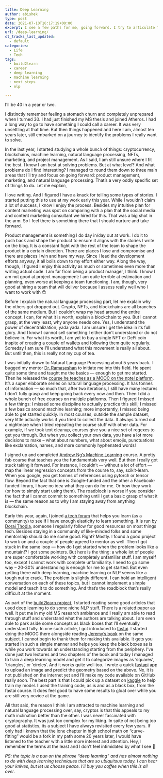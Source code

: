 ```yaml
---
title: Deep Learning
author: abishek
type: post
date: 2021-07-10T10:17:19+00:00
excerpt: I see a few paths for me, going forward. I try to articulate them. I also try to justify to myself why I like some of them better than the others.
url: /deep-learning/
ct_tracks_last_updated:
  - default
categories:
  - Life
  - Tech
tags:
  - build2learn
  - career
  - deep learning
  - machine learning
  - next steps
  - nlp

---
```

I&#8217;ll be 40 in a year or two. 

I distinctly remember feeling a stomach churn and completely unprepared when I turned 30. I had just finished my MS thesis and joined Atheros. I had a long way to go to have something I could call a career. It was very unsettling at that time. But then things happened and here I am, almost ten years later, still embarked on a journey to identify the problems I really want to solve.

In the last year, I started studying a whole bunch of things: cryptocurrency, blockchains, machine learning, natural language processing, NFTs, marketing, and project management. As I said, I am still unsure where I fit the best. I know I am best at solving problems. But at what level? And what problems do I find interesting? I managed to round them down to three main areas that I&#8217;ll try and focus on going forward: product management, marketing, and natural language processing. That&#8217;s a very oddly specific set of things to do. Let me explain,

I love writing. And I figured I have a knack for telling some types of stories. I started putting this to use at my work early this year. While I wouldn&#8217;t claim a lot of success, I know I enjoy the process. Besides my intuitive plan for content marketing was spot on comparing with a plan that the social media and content marketing consultant we hired for this. That was a big shot in the arm. So I feel there is something there that I should nurture and take forward.

Product management is something I do day in/day out at work. I do it to push back and shape the product to ensure it aligns with the stories I write on the blog. It is a constant fight with the rest of the team to shape the product in a certain direction. There are places I lose and compromise and there are places I win and have my way. Since I lead the development efforts anyway, it all boils down to my effort either way. Along the way, though, I figured I enjoy this activity as much or sometimes even more than writing actual code. I am far from being a product manager, I think. I know I am not good at project management: I am quite terrible at estimation and planning, even worse at keeping a team functioning. I am, though, very good at hiring a team that will deliver because I assess really well who I want to work with 😉

Before I explain the natural language processing part, let me explain why the others got dropped out. Crypto, NFTs, and blockchains are all branches of the same medium. But I couldn&#8217;t wrap my head around the entire concept. I can, for what it is worth, explain a blockchain to you. But I cannot grasp, at the very least, why anyone needs one. Yes, I understand the power of decentralization, yada yada. I am unsure I get the idea in its full glory. And I know I cannot sell something I either don&#8217;t understand or do not believe in. For what its worth, I am yet to buy a single NFT or DeFi coin inspite of creating a couple of wallets and following them quite regularly. Someday I am sure I&#8217;ll understand what this movement is really all about. But until then, this is really not my cup of tea.

I was initially drawn to Natural Language Processing about 5 years back. I bugged my mentor [Dr. Ramaseshan][1] to initiate me into this field. He spent quite some time and taught me the basics &#8212; enough to get me started. Then he released the [course he teaches as a MOOC on the nptel platform][2]. It&#8217;s a super elaborate series on natural language processing. It has tonnes of information &#8212; so much that, after two iterations, I still have many lectures I don&#8217;t fully grasp and keep going back every now and then. Then I did a whole bunch of free courses on multiple platforms. Then I figured I missed a few things: I missed some discipline to actually practice this skill; I missed a few basics around machine learning; more importantly, I missed being able to get started quickly. In most courses, outside the sample dataset, very little actually works if you tried to collect the data. It always turned out a nightmare when I tried repeating the course stuff with other data. For example, if we took text cleanup, courses give you a nice set of regexes to get you through. But when you collect your own data, you have a lot more decisions to make &#8211; what about numbers, what about emojis, punctuations like exclamation, names, and more commonly hyphenated words!

I signed up and completed [Andrew Ng&#8217;s Machine Learning][3] course. A pretty fab course that teaches you the fundamentals very well. But then I really got stuck taking it forward. For instance, I couldn&#8217;t &#8212; without a lot of effort &#8212; map the linear regression concepts from the course to, say, scikit-learn. When you google, you get tonnes of references using pytorch or tensor flow. Beyond the fact that one is Google-funded and the other a Facebook-funded library, I have no idea what they can do for me. Or how they work (or how to simply start using them). The roadblock is worse if you consider the fact that I cannot commit to something until I get a basic grasp of what it is &#8212; the same reason as to why I am staying away from anything blockchain.

Early this year, again, I joined [a tech forum][4] that helps you learn (as a community) to see if I have enough elasticity to learn something. It is run by [Dorai Thodla][5], someone I regularly follow for good resources on most things tech. Besides staying in a community of like-minded folks and some mentorship should do me some good. Right? Mostly. I found a good project to work on and a couple of people agreed to mentor as well. Then I got stuck in the same loop &#8212; how do I get started when the problem looks like a mountain!? I got some pointers. But here is the thing: a whole lot of people are super comfortable working with completely unfamiliar stuff. I am myself too, except I cannot work with complete unfamiliarity. I need to go some way &#8211; 20-30% understanding is enough for me to get started. But even getting there with deep learning, machine learning or NLP seems like a tough nut to crack. The problem is slightly different. I can hold an intelligent conversation on each of these topics, but I cannot implement a simple model and teach it to do something. And that&#8217;s the roadblock that&#8217;s really difficult at the moment.

As part of the [build2learn project][6], I started reading some good articles that used deep learning to do some niche NLP stuff. There is a related paper as well. It put me in my old MS research ambiance and I really am able to read through stuff and understand what the authors are talking about. I am even able to park aside some concepts as black boxes that I&#8217;ll eventually understand fully. In one such article, I got introduced to [fastai][7]. I started doing the MOOC there alongside reading [Jeremy&#8217;s book][8] on the same subject. I cannot begin to thank them for making this available. It gets you started in such a simple manner and helps you keep the black boxes as is while you work towards an understanding starting from the periphery. I&#8217;ve done just two lectures and two chapters of the book and today I managed to train a deep learning model and get it to categorize images as &#8216;squares&#8217;, &#8216;triangles&#8217;, or &#8216;circles&#8217;. And it works quite well too. I wrote a quick [fastapi][9] app to upload an image and predict the geometry based on the above. No, it is not published on the internet yet and I&#8217;ll make my code available on GitHub really soon. The best part is that I could pick up a dataset on [kaggle][10] to help train my model. I used the training code, as is and as a black box, from the fastai course. It does feel good to have some results to gloat over while you are still very novice at the game.

All that said, the reason I think I am attracted to machine learning and natural language processing over, say, cryptos is that this appeals to my math inclination better than the other. I was never fascinated with cryptography. It was just too complex for my liking. In spite of not being too good at statistics, its a subject I have always revisited every few years. If only had I known that the lone chapter in high school math on &#8220;curve-fitting&#8221; would be a fork in my path some 20 years later, I would have listened to the teacher with a little more interest and attention. Hey, I remember the terms at the least and I don&#8217;t feel intimidated by what I see 🙂

_PS: the topic is a pun on the phrase &#8220;deep learning&#8221; and has almost nothing to do with deep learning techniques that are so ubiquitous today. I can hear your knives, but let us choose peace. I&#8217;ll buy you coffee when this is all over._

 [1]: https://twitter.com/ramaseshan
 [2]: https://nptel.ac.in/courses/106/106/106106211/
 [3]: https://www.coursera.org/learn/machine-learning
 [4]: http://www.build2learn.in
 [5]: https://twitter.com/dorait
 [6]: https://github.com/abishek/code-finder/wiki
 [7]: https://www.fast.ai
 [8]: https://www.amazon.sg/Deep-Learning-Coders-fastai-PyTorch/dp/1492045527/ref=sr_1_1?dchild=1&keywords=deep+learning+for+coders&qid=1625909540&sr=8-1
 [9]: https://fastapi.tiangolo.com
 [10]: https://www.kaggle.com/cactus3/basicshapes